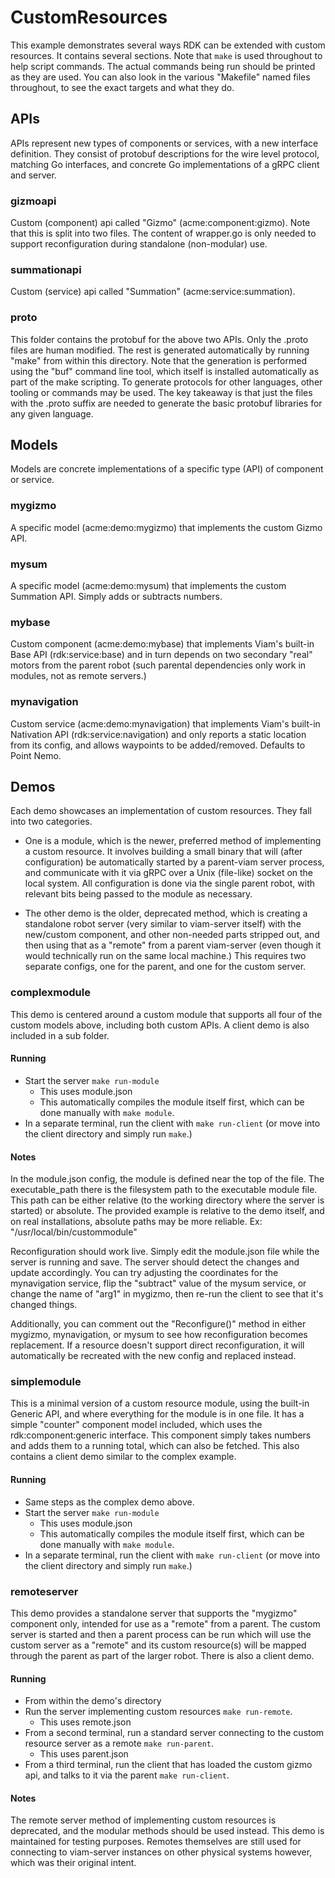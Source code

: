 # CustomResources
This example demonstrates several ways RDK can be extended with custom resources. It contains several sections. Note that `make` is used throughout to help script commands. The actual commands being run should be printed as they are used. You can also look in the various "Makefile" named files throughout, to see the exact targets and what they do.

## APIs
APIs represent new types of components or services, with a new interface definition. They consist of protobuf descriptions for the wire level protocol, matching Go interfaces, and concrete Go implementations of a gRPC client and server.

### gizmoapi
Custom (component) api called "Gizmo" (acme:component:gizmo).
Note that this is split into two files. The content of wrapper.go is only needed to support reconfiguration during standalone (non-modular) use.

### summationapi
Custom (service) api called "Summation" (acme:service:summation).

### proto
This folder contains the protobuf for the above two APIs. Only the .proto files are human modified. The rest is generated automatically by running "make" from within this directory. Note that the generation is performed using the "buf" command line tool, which itself is installed automatically as part of the make scripting. To generate protocols for other languages, other tooling or commands may be used. The key takeaway is that just the files with the .proto suffix are needed to generate the basic protobuf libraries for any given language.

## Models
Models are concrete implementations of a specific type (API) of component or service.

### mygizmo
A specific model (acme:demo:mygizmo) that implements the custom Gizmo API.

### mysum
A specific model (acme:demo:mysum) that implements the custom Summation API. Simply adds or subtracts numbers.

### mybase
Custom component (acme:demo:mybase) that implements Viam's built-in Base API (rdk:service:base) and in turn depends on two secondary "real" motors from the parent robot (such parental dependencies only work in modules, not as remote servers.)

### mynavigation
Custom service (acme:demo:mynavigation) that implements Viam's built-in Nativation API (rdk:service:navigation) and only reports a static location from its config, and allows waypoints to be added/removed. Defaults to Point Nemo.

## Demos
Each demo showcases an implementation of custom resources. They fall into two categories.

* One is a module, which is the newer, preferred method of implementing a custom resource. It involves building a small binary that will (after configuration) be automatically started by a parent-viam server process, and communicate with it via gRPC over a Unix (file-like) socket on the local system. All configuration is done via the single parent robot, with relevant bits being passed to the module as necessary.

* The other demo is the older, deprecated method, which is creating a standalone robot server (very similar to viam-server itself) with the new/custom component, and other non-needed parts stripped out, and then using that as a "remote" from a parent viam-server (even though it would technically run on the same local machine.) This requires two separate configs, one for the parent, and one for the custom server.

### complexmodule
This demo is centered around a custom module that supports all four of the custom models above, including both custom APIs. A client demo is also included in a sub folder.

#### Running
* Start the server `make run-module`
  * This uses module.json
  * This automatically compiles the module itself first, which can be done manually with `make module`.
* In a separate terminal, run the client with `make run-client` (or move into the client directory and simply run `make`.)

#### Notes
In the module.json config, the module is defined near the top of the file. The executable_path there is the filesystem path to the executable module file. This path can be either relative (to the working directory where the server is started) or absolute. The provided example is relative to the demo itself, and on real installations, absolute paths may be more reliable. Ex: "/usr/local/bin/custommodule"

Reconfiguration should work live. Simply edit the module.json file while the server is running and save. The server should detect the changes and update accordingly. You can try adjusting the coordinates for the mynavigation service, flip the "subtract" value of the mysum service, or change the name of "arg1" in mygizmo, then re-run the client to see that it's changed things.

Additionally, you can comment out the "Reconfigure()" method in either mygizmo, mynavigation, or mysum to see how reconfiguration becomes replacement. If a resource doesn't support direct reconfiguration, it will automatically be recreated with the new config and replaced instead.

### simplemodule
This is a minimal version of a custom resource module, using the built-in Generic API, and where everything for the module is in one file. It has a simple "counter" component model included, which uses the rdk:component:generic interface. This component simply takes numbers and adds them to a running total, which can also be fetched. This also contains a client demo similar to the complex example.

#### Running
* Same steps as the complex demo above.
* Start the server `make run-module`
  * This uses module.json
  * This automatically compiles the module itself first, which can be done manually with `make module`.
* In a separate terminal, run the client with `make run-client` (or move into the client directory and simply run `make`.)

### remoteserver
This demo provides a standalone server that supports the "mygizmo" component only, intended for use as a "remote" from a parent. The custom server is started and then a parent process can be run which will use the custom server as a "remote" and its custom resource(s) will be mapped through the parent as part of the larger robot. There is also a client demo.

#### Running
* From within the demo's directory
* Run the server implementing custom resources `make run-remote`.
  * This uses remote.json
* From a second terminal, run a standard server connecting to the custom resource server as a remote `make run-parent`.
  * This uses parent.json
* From a third terminal, run the client that has loaded the custom gizmo api, and talks to it via the parent `make run-client`.

#### Notes
The remote server method of implementing custom resources is deprecated, and the modular methods should be used instead. This demo is maintained for testing purposes. Remotes themselves are still used for connecting to viam-server instances on other physical systems however, which was their original intent.
